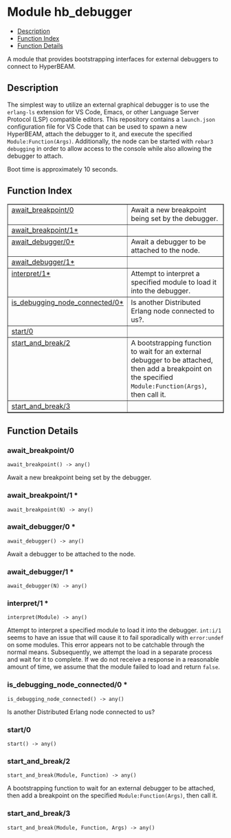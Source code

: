 

# Module hb_debugger
* [Description](#description)
* [Function Index](#index)
* [Function Details](#functions)

A module that provides bootstrapping interfaces for external debuggers
to connect to HyperBEAM.

<a name="description"></a>

## Description

The simplest way to utilize an external graphical debugger is to use the
`erlang-ls` extension for VS Code, Emacs, or other Language Server Protocol
(LSP) compatible editors. This repository contains a `launch.json`
configuration file for VS Code that can be used to spawn a new HyperBEAM,
attach the debugger to it, and execute the specified `Module:Function(Args)`.
Additionally, the node can be started with `rebar3 debugging` in order to
allow access to the console while also allowing the debugger to attach.

Boot time is approximately 10 seconds.<a name="index"></a>

## Function Index


<table width="100%" border="1" cellspacing="0" cellpadding="2" summary="function index"><tr><td valign="top"><a href="#await_breakpoint-0">await_breakpoint/0</a></td><td>Await a new breakpoint being set by the debugger.</td></tr><tr><td valign="top"><a href="#await_breakpoint-1">await_breakpoint/1*</a></td><td></td></tr><tr><td valign="top"><a href="#await_debugger-0">await_debugger/0*</a></td><td>Await a debugger to be attached to the node.</td></tr><tr><td valign="top"><a href="#await_debugger-1">await_debugger/1*</a></td><td></td></tr><tr><td valign="top"><a href="#interpret-1">interpret/1*</a></td><td>Attempt to interpret a specified module to load it into the debugger.</td></tr><tr><td valign="top"><a href="#is_debugging_node_connected-0">is_debugging_node_connected/0*</a></td><td>Is another Distributed Erlang node connected to us?.</td></tr><tr><td valign="top"><a href="#start-0">start/0</a></td><td></td></tr><tr><td valign="top"><a href="#start_and_break-2">start_and_break/2</a></td><td>A bootstrapping function to wait for an external debugger to be attached,
then add a breakpoint on the specified <code>Module:Function(Args)</code>, then call it.</td></tr><tr><td valign="top"><a href="#start_and_break-3">start_and_break/3</a></td><td></td></tr></table>


<a name="functions"></a>

## Function Details

<a name="await_breakpoint-0"></a>

### await_breakpoint/0

`await_breakpoint() -> any()`

Await a new breakpoint being set by the debugger.

<a name="await_breakpoint-1"></a>

### await_breakpoint/1 *

`await_breakpoint(N) -> any()`

<a name="await_debugger-0"></a>

### await_debugger/0 *

`await_debugger() -> any()`

Await a debugger to be attached to the node.

<a name="await_debugger-1"></a>

### await_debugger/1 *

`await_debugger(N) -> any()`

<a name="interpret-1"></a>

### interpret/1 *

`interpret(Module) -> any()`

Attempt to interpret a specified module to load it into the debugger.
`int:i/1` seems to have an issue that will cause it to fail sporadically
with `error:undef` on some modules. This error appears not to be catchable
through the normal means. Subsequently, we attempt the load in a separate
process and wait for it to complete. If we do not receive a response in a
reasonable amount of time, we assume that the module failed to load and
return `false`.

<a name="is_debugging_node_connected-0"></a>

### is_debugging_node_connected/0 *

`is_debugging_node_connected() -> any()`

Is another Distributed Erlang node connected to us?

<a name="start-0"></a>

### start/0

`start() -> any()`

<a name="start_and_break-2"></a>

### start_and_break/2

`start_and_break(Module, Function) -> any()`

A bootstrapping function to wait for an external debugger to be attached,
then add a breakpoint on the specified `Module:Function(Args)`, then call it.

<a name="start_and_break-3"></a>

### start_and_break/3

`start_and_break(Module, Function, Args) -> any()`

